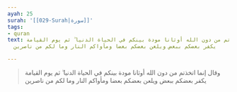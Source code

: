 ```yaml
---
ayah: 25
surah: '[[029-Surah|سورة]]'
tags:
- quran
text: وقال إنما اتخذتم من دون الله أوثانا مودة بينكم في الحياة الدنيا ۖ ثم يوم القيامة
  يكفر بعضكم ببعض ويلعن بعضكم بعضا ومأواكم النار وما لكم من ناصرين

---
```

> وقال إنما اتخذتم من دون الله أوثانا مودة بينكم في الحياة الدنيا ۖ ثم يوم القيامة يكفر بعضكم ببعض ويلعن بعضكم بعضا ومأواكم النار وما لكم من ناصرين
